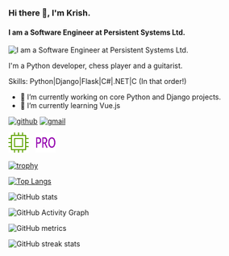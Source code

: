 ### Hi there 👋, I'm Krish.
#### I am a Software Engineer at Persistent Systems Ltd.
![I am a Software Engineer at Persistent Systems Ltd.](https://pa1.narvii.com/7626/5a2ba03e1042bfa73a87ebccd013a69f1dc03a49r1-265-201_hq.gif)

I'm a Python developer, chess player and a guitarist.

Skills: Python|Django|Flask|C#|.NET|C (In that order!)

- 🔭 I’m currently working on core Python and Django projects. 
- 🌱 I’m currently learning Vue.js 


[<img src='https://cdn.jsdelivr.net/npm/simple-icons@3.0.1/icons/github.svg' alt='github' height='40'>](https://github.com/krish1010)  [<img src='https://cdn.jsdelivr.net/npm/simple-icons@3.0.1/icons/gmail.svg' alt='gmail' height='40'>](mailto:krish.krishanu10@gmail.com)  

<a href='https://docs.github.com/en/developers'><img src='https://raw.githubusercontent.com/acervenky/animated-github-badges/master/assets/devbadge.gif' width='40' height='40'></a> <a href='https://github.com/pricing'><img src='https://raw.githubusercontent.com/acervenky/animated-github-badges/master/assets/pro.gif' width='40' height='40'></a> 

[![trophy](https://github-profile-trophy.vercel.app/?username=krish1010)](https://github.com/ryo-ma/github-profile-trophy)

[![Top Langs](https://github-readme-stats.vercel.app/api/top-langs/?username=krish1010)](https://github.com/anuraghazra/github-readme-stats)

![GitHub stats](https://github-readme-stats.vercel.app/api?username=krish1010&show_icons=true&count_private=true)  

![GitHub Activity Graph](https://activity-graph.herokuapp.com/graph?username=krish1010)  

![GitHub metrics](https://metrics.lecoq.io/krish1010)  

![GitHub streak stats](https://github-readme-streak-stats.herokuapp.com/?user=krish1010)  
